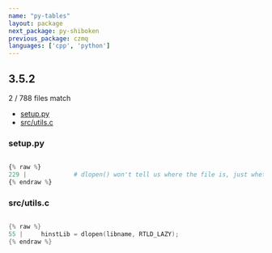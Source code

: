 ```yaml
---
name: "py-tables"
layout: package
next_package: py-shiboken
previous_package: czmq
languages: ['cpp', 'python']
---
```

## 3.5.2
2 / 788 files match

 - [setup.py](#setuppy)
 - [src/utils.c](#srcutilsc)

### setup.py

```python

{% raw %}
229 |             # dlopen() won't tell us where the file is, just whether
{% endraw %}

```
### src/utils.c

```cpp

{% raw %}
55 |     hinstLib = dlopen(libname, RTLD_LAZY);
{% endraw %}

```
